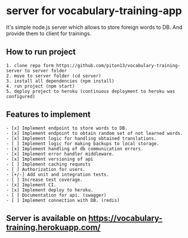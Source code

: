 # server for vocabulary-training-app
It's simple node.js server which allows to store foreign words to DB. And provide them to client for trainings.

## How to run project
    1. clone repo form https://github.com/piton13/vocabulary-training-server to server folder
    2. move to server folder (cd server)
    3. install all dependencies (npm install)
    4. run project (npm start)
    5. deploy project to heroku (continuous deployment to heroku was configured)

## Features to implement
    - [x] Implement endpoint to store words to DB.
    - [x] Implement endpoint to obtain random set of not learned words.
    - [x] Implement logic for handling obtained translations.
    - [ ] Implement logic for making backups to local storage.
    - [x] Implement handling of db communication errors.
    - [x] Implement error handler middleware.
    - [x] Implement versioning of api
    - [ ] Implement caching requests
    - [ ] Authorization for users.
    - [+/-] Add unit and integration tests.
    - [ ] Increase test coverage.
    - [x] Implement CI.
    - [x] Implement deploy to heroku.
    - [ ] Documentation for api. (swagger)
    - [ ] Implement connection with DB. (redis)

## Server is available on https://vocabulary-training.herokuapp.com/